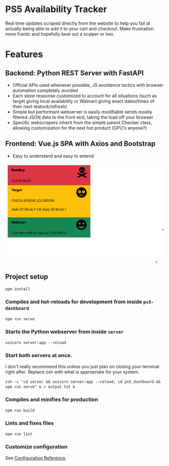 # PS5 Availability Tracker

Real time updates scraped directly from the website to help you fail at actually being able to add it to your cart and checkout.  Make frustration more frantic and hopefully beat out a scalper or two.

# Features

## Backend: Python REST Server with FastAPI

* Official APIs used whenever possible, JS avoidance tactics with browser automation completely avoided
* Each store response customized to account for all situations (such as target giving local availability or Walmart giving exact dates/times of their next restock/refresh)
* Simple but performant webserver is easily modifiable sends mostly filtered JSON data to the front end, taking the load off your browser
* Specific webscrapers inherit from the simple parent Checker class, allowing customization for the next hot product (GPU's anyone?)

## Frontend: Vue.js SPA with Axios and Bootstrap

* Easy to understand and easy to extend

![image](demo/demo.png)

## Project setup
```
npm install
```

### Compiles and hot-reloads for development from inside `ps5-dashboard`
```
npm run serve 
```

### Starts the Python webserver from inside `server`
```
uvicorn server:app --reload
```

### Start both servers at once.

I don't really recommend this unless you just plan on closing your terminal right after.
Replace zsh with what is appropriate for your system.

```
zsh -c "cd server && uvicorn server:app --reload; cd ps5_dashboard && npm run serve" & > output.txt &
```

### Compiles and minifies for production
```
npm run build
```

### Lints and fixes files
```
npm run lint
```

### Customize configuration
See [Configuration Reference](https://cli.vuejs.org/config/).
